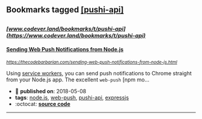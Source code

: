 ## Bookmarks tagged [[pushi-api]](https://www.codever.land/search?q=[pushi-api])

_<sup><sup>[www.codever.land/bookmarks/t/pushi-api](https://www.codever.land/bookmarks/t/pushi-api)</sup></sup>_
---
#### [Sending Web Push Notifications from Node.js](https://thecodebarbarian.com/sending-web-push-notifications-from-node-js.html)
_<sup>https://thecodebarbarian.com/sending-web-push-notifications-from-node-js.html</sup>_

Using [service workers](https://developer.mozilla.org/en-US/docs/Web/API/Service_Worker_API), you can send push notifications to Chrome straight from your Node.js app. The excellent `web-push` [npm mo...
* :calendar: **published on**: 2018-05-08
* **tags**: [node.js](../tagged/node.js.md), [web-push](../tagged/web-push.md), [pushi-api](../tagged/pushi-api.md), [expressjs](../tagged/expressjs.md)
* :octocat: **[source code](https://github.com/vkarpov15/web-push-demo)**
---
